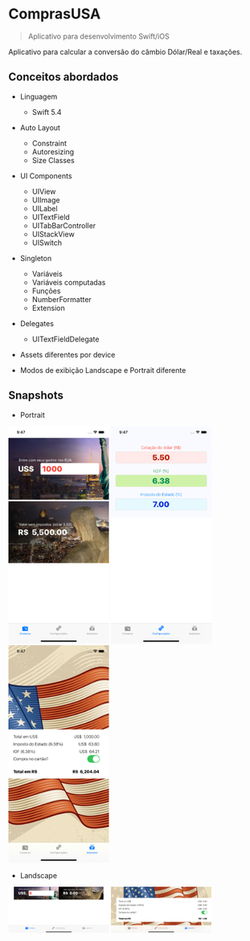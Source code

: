 # ComprasUSA
> Aplicativo para desenvolvimento Swift/iOS

Aplicativo para calcular a conversão do câmbio Dólar/Real e taxações.


## Conceitos abordados

* Linguagem
    * Swift 5.4

* Auto Layout
    * Constraint
    * Autoresizing 
    * Size Classes

* UI Components
    * UIView
    * UIImage
    * UILabel
    * UITextField
    * UITabBarController
    * UIStackView
    * UISwitch

* Singleton
    * Variáveis
    * Variáveis computadas
    * Funções
    * NumberFormatter
    * Extension

* Delegates
    * UITextFieldDelegate



* Assets diferentes por device

* Modos de exibição Landscape e Portrait diferente

## Snapshots

* Portrait

<img src="1.png" width="200">
<img src="3.png" width="200">
<img src="2.png" width="200">

* Landscape

<img src="4.png" width="200">
<img src="5.png" width="200">
